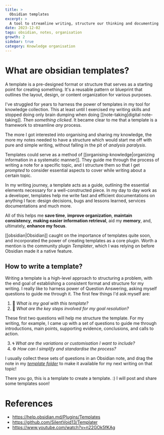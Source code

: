 ```yaml
---
title: >
  Obsidian templates
excerpt: >
  A tool to streamline writing, structure our thinking and documenting anything.
date: 2023-12-02
tags: obsidian, notes, organisation
growth: 2
sidebar: true
category: Knowledge organisation
---
```

# What are obsidian templates?

A template is a pre-designed format or structure that serves as a starting point for creating something. It's a reusable pattern or blueprint that outlines the layout, design, or content organization for various purposes.

I've struggled for years to harness the power of templates in my tool for knowledge collection. This at least until I exercised my writing skills and stopped doing only brain dumping when doing [[note-taking|digital note-taking]].
_Then something clicked_. It became clear to me that a template is a framework to streamline *any* process.

The more I got interested into organising and sharing my knowledge, the more my notes needed to have a structure which would start me off with pure and simple writing, without falling in the pit of *analysis paralysis*.

Templates could serve as a method of [[organising-knowledge|organizing information in a systematic manner]]. They guide me through the process of writing a note for a specific topic, and I structure them so that I get *prompted* to consider essential aspects to cover while writing about a certain topic.

In my writing journey, a template acts as a guide, outlining the essential elements necessary for a well-constructed piece.
In my day to day work as a developer, templates help me write fast and efficient documentations on anything I face: design decisions, bugs and lessons learned, services documentations and much more.

All of this helps me **save time**, **improve organization**, **maintain consistency**, **making easier information retrieval**, aid my **memory**, and, ultimately, **enhance my focus**.

[[obsidian|Obsidian]] caught on the importance of templates quite soon, and incorporated the power of creating templates as a core plugin. Worth a mention is the community plugin *Templater*, which I was relying on before Obsidian made it a native feature.

## How to write a template?

Writing a template is a high-level approach to structuring a problem, with the end goal of establishing a consistent format and structure for my writing. I really like to harness power of Question Answering, asking myself questions to guide me through it.
 The first few things I'd ask myself are:

1. 🎯 *What is my goal with this template?*
2. 🔑 *What are the key steps involved for my goal resolution?*

These first two questions will help me structure the template. For my writing, for example, I came up with a set of questions to guide me through introductions, main points, supporting evidence, conclusions, and calls to action.

3. 🌀 *What are the variations or customisation I want to include?*
4. ⚙️  *How can I simplify and standardise the process?*

I usually collect these sets of questions in an Obsidian note, and drag the note in my [*template folder*](https://help.obsidian.md/Plugins/Templates) to make it available for my next writing on that topic!

There you go, this is a template to create a template. :)
I will post and share some templates soon!

# References
- https://help.obsidian.md/Plugins/Templates
- https://github.com/SilentVoid13/Templater
- https://www.youtube.com/watch?v=n22GOk5fKAg